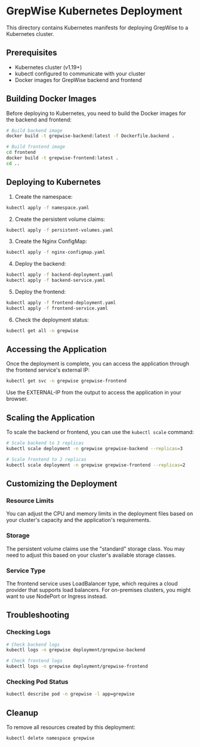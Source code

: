 # GrepWise Kubernetes Deployment

This directory contains Kubernetes manifests for deploying GrepWise to a Kubernetes cluster.

## Prerequisites

- Kubernetes cluster (v1.19+)
- kubectl configured to communicate with your cluster
- Docker images for GrepWise backend and frontend

## Building Docker Images

Before deploying to Kubernetes, you need to build the Docker images for the backend and frontend:

```bash
# Build backend image
docker build -t grepwise-backend:latest -f Dockerfile.backend .

# Build frontend image
cd frontend
docker build -t grepwise-frontend:latest .
cd ..
```

## Deploying to Kubernetes

1. Create the namespace:

```bash
kubectl apply -f namespace.yaml
```

2. Create the persistent volume claims:

```bash
kubectl apply -f persistent-volumes.yaml
```

3. Create the Nginx ConfigMap:

```bash
kubectl apply -f nginx-configmap.yaml
```

4. Deploy the backend:

```bash
kubectl apply -f backend-deployment.yaml
kubectl apply -f backend-service.yaml
```

5. Deploy the frontend:

```bash
kubectl apply -f frontend-deployment.yaml
kubectl apply -f frontend-service.yaml
```

6. Check the deployment status:

```bash
kubectl get all -n grepwise
```

## Accessing the Application

Once the deployment is complete, you can access the application through the frontend service's external IP:

```bash
kubectl get svc -n grepwise grepwise-frontend
```

Use the EXTERNAL-IP from the output to access the application in your browser.

## Scaling the Application

To scale the backend or frontend, you can use the `kubectl scale` command:

```bash
# Scale backend to 3 replicas
kubectl scale deployment -n grepwise grepwise-backend --replicas=3

# Scale frontend to 2 replicas
kubectl scale deployment -n grepwise grepwise-frontend --replicas=2
```

## Customizing the Deployment

### Resource Limits

You can adjust the CPU and memory limits in the deployment files based on your cluster's capacity and the application's requirements.

### Storage

The persistent volume claims use the "standard" storage class. You may need to adjust this based on your cluster's available storage classes.

### Service Type

The frontend service uses LoadBalancer type, which requires a cloud provider that supports load balancers. For on-premises clusters, you might want to use NodePort or Ingress instead.

## Troubleshooting

### Checking Logs

```bash
# Check backend logs
kubectl logs -n grepwise deployment/grepwise-backend

# Check frontend logs
kubectl logs -n grepwise deployment/grepwise-frontend
```

### Checking Pod Status

```bash
kubectl describe pod -n grepwise -l app=grepwise
```

## Cleanup

To remove all resources created by this deployment:

```bash
kubectl delete namespace grepwise
```